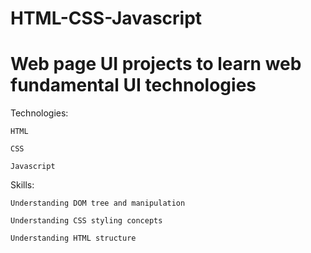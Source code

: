 # HTML-CSS-Javascript
# Web page UI projects to learn web fundamental UI technologies

Technologies:

    HTML
    
    CSS
    
    Javascript

Skills:


    Understanding DOM tree and manipulation
    
    Understanding CSS styling concepts
    
    Understanding HTML structure
  
